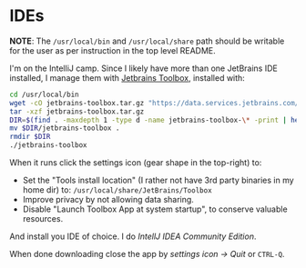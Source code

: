 # IDEs

**NOTE**: The `/usr/local/bin` and `/usr/local/share` path should be writable for the user as per instruction in the top level README.

I'm on the IntelliJ camp. Since I likely have more than one JetBrains IDE installed, I manage them with [Jetbrains Toolbox](https://www.jetbrains.com/toolbox-app), installed with:

```bash
cd /usr/local/bin
wget -cO jetbrains-toolbox.tar.gz "https://data.services.jetbrains.com/products/download?platform=linux&code=TBA"
tar -xzf jetbrains-toolbox.tar.gz
DIR=$(find . -maxdepth 1 -type d -name jetbrains-toolbox-\* -print | head -n1)
mv $DIR/jetbrains-toolbox .
rmdir $DIR
./jetbrains-toolbox
```

When it runs click the settings icon (gear shape in the top-right) to:

* Set the "Tools install location" (I rather not have 3rd party binaries in my home dir) to: `/usr/local/share/JetBrains/Toolbox`
* Improve privacy by not allowing data sharing.
* Disable "Launch Toolbox App at system startup", to conserve valuable resources.

And install you IDE of choice. I do *IntellJ IDEA Community Edition*.

When done downloading close the app by *settings icon -> Quit* or `CTRL-Q`.

